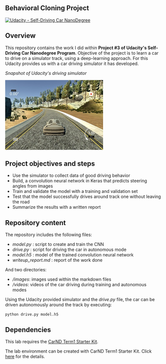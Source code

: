 Behavioral Cloning Project
---

[![Udacity - Self-Driving Car NanoDegree](https://s3.amazonaws.com/udacity-sdc/github/shield-carnd.svg)](http://www.udacity.com/drive)

Overview
---
This repository contains the work I did within **Project #3 of Udacity's Self-Driving Car Nanodegree Program**. Objective of the project is to learn a car to drive on a simulator track, using a deep-learning approach. For this Udacity provides us with a car driving simulator it has developed.

*Snapshot of Udacity's driving simulator*

![](./Images/screen-shot-simulator.jpg)


Project objectives and steps
---


* Use the simulator to collect data of good driving behavior
* Build, a convolution neural network in Keras that predicts steering angles from images
* Train and validate the model with a training and validation set
* Test that the model successfully drives around track one without leaving the road
* Summarize the results with a written report


Repository content
---
The repository includes the following files:

* _model.py_ : script to create and train the CNN
* _drive.py_ : script for driving the car in autonomous mode
* _model.h5_ : model of the trained convolution neural network 
* _writeup\_report.md_ : report of the work done

And two directories:

* _/images_: images used within the markdown files
* _/videos_: videos of the car driving during training and autonomous modes

Using the Udacity provided simulator and the _drive.py_ file, the car can be driven autonomously around the track by executing: 
```
python drive.py model.h5
```

Dependencies
---
This lab requires the [CarND Term1 Starter Kit](https://github.com/udacity/CarND-Term1-Starter-Kit).

The lab environment can be created with CarND Term1 Starter Kit. Click [here](https://github.com/udacity/CarND-Term1-Starter-Kit/blob/master/README.md) for the details.



